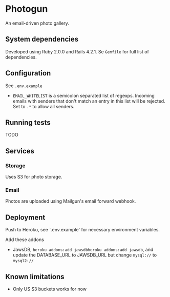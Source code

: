 # Photogun

An email-driven photo gallery.

## System dependencies

Developed using Ruby 2.0.0 and Rails 4.2.1. Se `Gemfile` for full list of dependencies.

## Configuration

See `.env.example`

* `EMAIL_WHITELIST` is a semicolon separated list of regexps. Incoming emails with senders that don't match an entry in this list will be rejected. Set to `.*` to allow all senders.

## Running tests

TODO

## Services

### Storage

Uses S3 for photo storage.

### Email

Photos are uploaded using Mailgun's email forward webhook.

## Deployment

Push to Heroku, see `.env.example' for necessary environment variables.

Add these addons

* JawsDB, `heroku addons:add jawsdbheroku addons:add jawsdb`, and update the DATABASE_URL to JAWSDB_URL but change `mysql://` to `mysql2://`

## Known limitations

* Only US S3 buckets works for now
